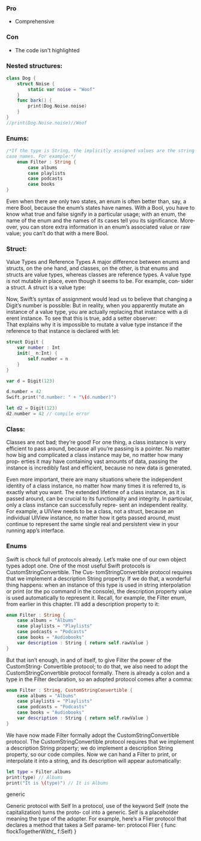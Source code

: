 ### Pro
- Comprehensive
### Con
- The code isn't highlighted 


### Nested structures:

```swift
class Dog {
    struct Noise {
        static var noise = "Woof"
    }
	func bark() {
        print(Dog.Noise.noise)
	} 
}
//print(Dog.Noise.noise)//Woof
```

### Enums:

```swift
/*If the type is String, the implicitly assigned values are the string equivalents of the
case names. For example:*/
    enum Filter : String {
        case albums
        case playlists
        case podcasts
        case books
}
```


Even when there are only two states, an enum is often better than, say, a mere Bool, because the enum’s states have names. With a Bool, you have to know what true and false signify in a particular usage; with an enum, the name of the enum and the names of its cases tell you its significance. More‐ over, you can store extra information in an enum’s associated value or raw value; you can’t do that with a mere Bool.


### Struct:

Value Types and Reference Types
A major difference between enums and structs, on the one hand, and classes, on the other, is that enums and structs are value types, whereas classes are reference types.
A value type is not mutable in place, even though it seems to be. For example, con‐ sider a struct. A struct is a value type:

Now, Swift’s syntax of assignment would lead us to believe that changing a Digit’s number is possible:
But in reality, when you apparently mutate an instance of a value type, you are actually replacing that instance with a di erent instance. To see that this is true, add a setter observer:  
That explains why it is impossible to mutate a value type instance if the reference to that instance is declared with let:  

```swift
struct Digit {
    var number : Int
    init(_ n:Int) {
        self.number = n
    }
}

var d = Digit(123)

d.number = 42
Swift.print("d.number: " + "\(d.number)")

let d2 = Digit(123)
d2.number = 42 // compile error
```

### Class:

 Classes are not bad; they’re good! For one thing, a class instance is very efficient to pass around, because all you’re passing is a pointer. No matter how big and complicated a class instance may be, no matter how many prop‐ erties it may have containing vast amounts of data, passing the instance is incredibly fast and efficient, because no new data is generated.
 
 Even more important, there are many situations where the independent identity of a class instance, no matter how many times it is referred to, is exactly what you want. The extended lifetime of a class instance, as it is passed around, can be crucial to its functionality and integrity. In particular, only a class instance can successfully repre‐ sent an independent reality. For example, a UIView needs to be a class, not a struct, because an individual UIView instance, no matter how it gets passed around, must continue to represent the same single real and persistent view in your running app’s interface.
 
 ### Enums
 
 Swift is chock full of protocols already. Let’s make one of our own object types adopt one. One of the most useful Swift protocols is CustomStringConvertible. The Cus‐ tomStringConvertible protocol requires that we implement a description String property. If we do that, a wonderful thing happens: when an instance of this type is used in string interpolation or print (or the po command in the console), the description property value is used automatically to represent it.
Recall, for example, the Filter enum, from earlier in this chapter. I’ll add a description property to it:
```swift
enum Filter : String {
    case albums = "Albums"
    case playlists = "Playlists"
    case podcasts = "Podcasts"
    case books = "Audiobooks"
    var description : String { return self.rawValue }
}
```
But that isn’t enough, in and of itself, to give Filter the power of the CustomString‐ Convertible protocol; to do that, we also need to adopt the CustomStringConvertible protocol formally. There is already a colon and a type in the Filter declaration, so an adopted protocol comes after a comma:
```swift
enum Filter : String, CustomStringConvertible {
    case albums = "Albums"
    case playlists = "Playlists"
    case podcasts = "Podcasts"
    case books = "Audiobooks"
    var description : String { return self.rawValue }
}
```
We have now made Filter formally adopt the CustomStringConvertible protocol. The CustomStringConvertible protocol requires that we implement a description String property; we do implement a description String property, so our code compiles. Now we can hand a Filter to print, or interpolate it into a string, and its description will appear automatically:
```swift
let type = Filter.albums
print(type) // Albums
print("It is \(type)") // It is Albums
```
generic

Generic protocol with Self
In a protocol, use of the keyword Self (note the capitalization) turns the proto‐ col into a generic. Self is a placeholder meaning the type of the adopter. For example, here’s a Flier protocol that declares a method that takes a Self parame‐ ter:
        protocol Flier {
            func flockTogetherWith(_ f:Self)
}